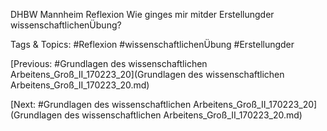 DHBW Mannheim
Reflexion
Wie ginges mir mitder 
Erstellungder 
wissenschaftlichenÜbung?

   Tags & Topics:
   #Reflexion
   #wissenschaftlichenÜbung
   #Erstellungder

[Previous: #Grundlagen des wissenschaftlichen Arbeitens_Groß_II_170223_20](Grundlagen des wissenschaftlichen Arbeitens_Groß_II_170223_20.md)

[Next: #Grundlagen des wissenschaftlichen Arbeitens_Groß_II_170223_20](Grundlagen des wissenschaftlichen Arbeitens_Groß_II_170223_20.md)